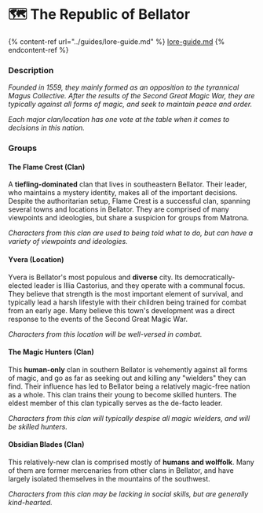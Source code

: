 # 🗺 The Republic of Bellator

{% content-ref url="../guides/lore-guide.md" %}
[lore-guide.md](../guides/lore-guide.md)
{% endcontent-ref %}

### Description

_Founded in 1559, they mainly formed as an opposition to the tyrannical Magus Collective. After the results of the Second Great Magic War, they are typically against all forms of magic, and seek to maintain peace and order._

_Each major clan/location has one vote at the table when it comes to decisions in this nation._

### Groups

#### The Flame Crest (Clan)

A **tiefling-dominated** clan that lives in southeastern Bellator. Their leader, who maintains a mystery identity, makes all of the important decisions. Despite the authoritarian setup, Flame Crest is a successful clan, spanning several towns and locations in Bellator. They are comprised of many viewpoints and ideologies, but share a suspicion for groups from Matrona.&#x20;

_Characters from this clan are used to being told what to do, but can have a variety of viewpoints and ideologies._

#### Yvera (Location)

Yvera is Bellator's most populous and **diverse** city. Its democratically-elected leader is Illia Castorius, and they operate with a communal focus. They believe that strength is the most important element of survival, and typically lead a harsh lifestyle with their children being trained for combat from an early age. Many believe this town's development was a direct response to the events of the Second Great Magic War.

_Characters from this location will be well-versed in combat._

#### The Magic Hunters (Clan)

This **human-only** clan in southern Bellator is vehemently against all forms of magic, and go as far as seeking out and killing any "wielders" they can find. Their influence has led to Bellator being a relatively magic-free nation as a whole. This clan trains their young to become skilled hunters. The eldest member of this clan typically serves as the de-facto leader.

_Characters from this clan will typically despise all magic wielders, and will be skilled hunters._

#### Obsidian Blades (Clan)

This relatively-new clan is comprised mostly of **humans and wolffolk**. Many of them are former mercenaries from other clans in Bellator, and have largely isolated themselves in the mountains of the southwest.

_Characters from this clan may be lacking in social skills, but are generally kind-hearted._
